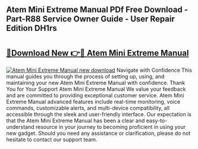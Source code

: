 ## Atem Mini Extreme Manual PDf Free Download - Part-R88 Service Owner Guide - User Repair Edition DH1rs

# <h2><a href="http://bc34578.oget.top/?id=Atem+Mini+Extreme+Manual">🔗Download New 👉🔴 Atem Mini Extreme Manual</a></h2>

[![Atem Mini Extreme Manual new download](https://i.imgur.com/5g1atiW.png)](http://bc34578.oget.top/?id=Atem+Mini+Extreme+Manual)
Navigate with Confidence This manual guides you through the process of setting up, using, and maintaining your new Atem Mini Extreme Manual with confidence. Thank You for Your Support Atem Mini Extreme Manual We value your feedback and are committed to providing exceptional customer service. Atem Mini Extreme Manual advanced features include real-time monitoring, voice commands, customizable alerts, and multi-device compatibility, all accessible through the sleek and user-friendly interface. Our expectation is that the Atem Mini Extreme Manual has been a clear and easy-to-understand resource in your journey to becoming proficient in using your new gadget. Should you need any assistance or clarification, please do not hesitate to contact our support team.
